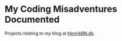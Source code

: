 # My Coding Misadventures Documented
Projects relating to my blog at [HenrikBN.dk](https://www.henrikbn.dk)
